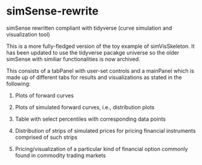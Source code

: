 # simSense-rewrite
simSense rewritten compliant with tidyverse (curve simulation and visualization tool)

This is a more fully-fledged version of the toy example of simVisSkeleton. It has been updated to use the tidyverse pacakge universe so the older simSense with similiar functionalities is now archived.

This consists of a tabPanel with user-set controls and a mainPanel which is made up of different tabs for results and visualizations as stated in the following:

1. Plots of forward curves

2. Plots of simulated forward curves, i.e., distribution plots

3. Table with select percentiles with corresponding data points

4. Distribution of strips of simulated prices for pricing financial instruments comprised of such strips

5. Pricing/visualization of a particular kind of financial option commonly found in commodity trading markets
